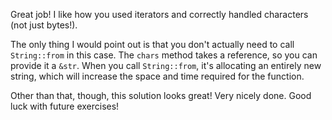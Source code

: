 Great job! I like how you used iterators and correctly handled characters (not just bytes!).

The only thing I would point out is that you don't actually need to call `String::from` in this case. The `chars` method takes a reference, so you can provide it a `&str`. When you call `String::from`, it's allocating an entirely new string, which will increase the space and time required for the function.

Other than that, though, this solution looks great! Very nicely done. Good luck with future exercises!